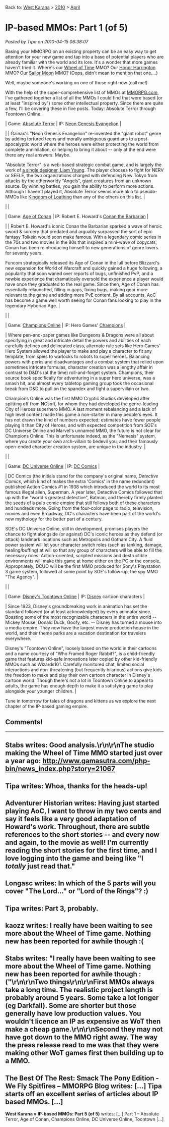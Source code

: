 Back to: [West Karana](/posts/westkarana.md) > [2010](/posts/2010/westkarana.md) > [April](./westkarana.md)
# IP-based MMOs: Part 1 (of 5)

*Posted by Tipa on 2010-04-15 06:38:07*

Basing your MMORPG on an existing property can be an easy way to get attention for your new game and tap into a base of potential players who are already familiar with the world and its lore. It's a wonder that more games haven't tried it. Where's our [Wheel of Time](http://en.wikipedia.org/wiki/The_Wheel_of_Time) MMO? Our [Honor Harrington](http://en.wikipedia.org/wiki/Honor_Harrington) MMO? Our [Sailor Moon](http://en.wikipedia.org/wiki/Sailor_moon) MMO? (Oops, didn't mean to mention that one....)

Well, maybe someone's working on one of those right now (call me!)

With the help of the super-comprehensive list of MMOs at [MMORPG.com](http://www.mmorpg.com/gamelist.cfm), I've gathered together a list of all the MMOs I could find that were based (or at least "inspired by") some other intellectual property. Since there are quite a few, I'll be covering these in five posts. Today: Absolute Terror through Toontown Online.




| Game: [Absolute Terror](http://www.absoluteterror.net/) | IP: [Neon Genesis Evangelion](http://en.wikipedia.org/wiki/Neon_Genesis_Evangelion) |


|  | Gainax's "Neon Genesis Evangelion" re-invented the "giant robot" genre by adding tortured teens and morally ambiguous guardians to a post-apocalyptic world where the heroes were either protecting the world from complete annihilation, or helping to bring it about -- only at the end were there any real answers. Maybe.

"Absolute Terror" is a web-based strategic combat game, and is largely the work of [a single designer, Liam Young](http://www.absoluteterror.net/credits.aspx). The player chooses to fight for NERV or SEELE, the two organizations charged with defending New Tokyo from attacks by the otherworldy "Angels", giant creatures from an unknown source. By winning battles, you gain the ability to perform more actions. Although I haven't played it, Absolute Terror seems more akin to pseudo-MMOs like [Kingdom of Loathing](http://www.kingdomofloathing.com/) than any of the others on this list.
 |

|  |


| Game: [Age of Conan](http://www.ageofconan.com/) | IP: Robert E. Howard's [Conan the Barbarian](http://en.wikipedia.org/wiki/Conan_the_Barbarian) |


|  | Robert E. Howard's iconic Conan the Barbarian sparked a wave of heroic sword & sorcery that predated and arguably surpassed the sort of epic fantasy Tolkein would soon make famous. With a legendary comic series in the 70s and two movies in the 80s that inspired a mini-wave of copycats, Conan has been reintroducing himself to new generations of genre lovers for seventy years.

Funcom strategically released its Age of Conan in the lull before Blizzard's new expansion for World of Warcraft and quickly gained a huge following, a popularity that soon waned over reports of bugs, unfinished PvP, and a newbie experience that dramatically oversold the experience a player would have once they graduated to the real game. Since then, Age of Conan has essentially relaunched, filling in gaps, fixing bugs, making gear more relevant to the game and adding more PvE content. By all accounts, AoC has become a game well worth seeing for Conan fans looking to play in the legendary Hyborian Age. |


|  |


| Game: [Champions Online](http://www.champions-online.com/) | IP: Hero Games' [Champions](http://en.wikipedia.org/wiki/Champions_(role-playing_game)) |


| Where pen-and-paper games like Dungeons & Dragons were all about specifying in great and intricate detail the powers and abilities of each carefully defines and delineated class, alternate rule sets like Hero Games' Hero System allowed the player to make and play a character to fit any template, from spies to warlocks to robots to super heroes. Balancing powers with perks and disadvantages and a combat system that relied upon sometimes intricate formulas, character creation was a lengthy affair in contrast to D&D's (at the time) roll-and-forget system. Champions, their source book specifically for adventuring in a super hero universe, was a smash hit, and almost every tabletop gaming group took the occasional break from D&D to pull on the spandex and fight a supervillain or two.

Champions Online was the first MMO Cryptic Studios developed after splitting off from NCsoft, for whom they had developed the genre-leading City of Heroes superhero MMO. A last moment rebalancing and a lack of high level content made this game a non-starter in many people's eyes. It has not drawn the kind of numbers expected; estimates have fewer people playing it than City of Heroes, and with expected competition from SOE's DC Universe Online and Marvel's unnamed MMO, the future is not clear for Champions Online. This is unfortunate indeed, as the "Nemesis" system, where you create your own arch-villain to bedevil you, and their famously open-ended character creation system, are unique in the industry. |


|  |


| Game: [DC Universe Online](http://dcuo.station.sony.com/) | IP: [DC Comics](http://www.dccomics.com/) |


| DC Comics (the initials stand for the company's original name, *Detective Comics*, which kind of makes the extra 'Comics' in the name redundant) published Action Comics #1 in 1938 which introduced the world to its most famous illegal alien, Superman. A year later, Detective Comics followed that up with the "world's greatest detective", Batman, and thereby firmly planted the seeds of a pulp comic empire that still follows both of these characters and hundreds more. Going from the four-color page to radio, television, movies and even Broadway, DC's characters have been part of the world's new mythology for the better part of a century.

SOE's DC Universe Online, still in development, promises players the chance to fight alongside (or against) DC's iconic heroes as they defend (or attack) landmark locations such as Metropolis and Gotham City. A fluid power system will let your character switch roles (such as tanking, damage, healing/buffing) at will so that any group of characters will be able to fill the necessary roles. Action-oriented, scripted missions and destructible environments will make this game at home either on the PC or the console. Appropriately, DCUO will be the first MMO produced for Sony's Playstation 3 game system, followed at some point by SOE's follow-up, the spy MMO "The Agency". |

|  |


| Game: [Disney's Toontown Online](http://www.toontown.com/) | IP: [Disney](http://disney.go.com/) cartoon characters |


| Since 1923, Disney's groundbreaking work in animation has set the standard followed (or at least acknowledged) by every animator since. Boasting some of the most recognizable characters in the entire world -- Mickey Mouse, Donald Duck, Goofy, etc. -- Disney has turned a mouse into a media empire. They now have the largest movie production house in the world, and their theme parks are a vacation destination for travelers everywhere.

Disney's "Toontown Online", loosely based on the world in their cartoons and a name courtesy of "Who Framed Roger Rabbit?", is a child-friendly game that features kid-safe innovations later copied by other kid-friendly MMOs such as Wizards101. Carefully monitored chat, limited social interactions and non-threatening (but frequently hilarious) actions give kids the freedom to make and play their own cartoon character in Disney's cartoon world. Though there's not a lot in Toontown Online to appeal to adults, the game has enough depth to make it a satisfying game to play alongside your younger children. |




Tune in tomorrow for tales of dragons and kittens as we explore the next chapter of the IP-based gaming empire.

## Comments!
---
**Stabs** writes: Good analysis.\r\n\r\nThe studio making the Wheel of Time MMO started just over a year ago: http://www.gamasutra.com/php-bin/news_index.php?story=21067
---
**Tipa** writes: Whoa, thanks for the heads-up!
---
**Adventurer Historian** writes: Having just started playing AoC, I want to throw in my two cents and say it feels like a very good adaptation of Howard's work. Throughout, there are subtle references to the short stories -- and every now and again, to the movie as well! I'm currently reading the short stories for the first time, and I love logging into the game and being like "I <i>totally</i> just read that."
---
**Longasc** writes: In which of the 5 parts will you cover "The Lord..." or "Lord of the Rings"? :)
---
**Tipa** writes: Part 3, probably.
---
**kaozz** writes: I really have been waiting to see more about the Wheel of Time game. Nothing new has been reported for awhile though :(
---
**Stabs** writes: "I really have been waiting to see more about the Wheel of Time game. Nothing new has been reported for awhile though :("\r\n\r\nTwo things\r\n\r\nFirst MMOs always take a long time. The realistic project length is probably around 5 years. Some take a lot longer (eg Darkfall). Some are shorter but those generally have low production values. You wouldn't licence an IP as expensive as WoT then make a cheap game.\r\n\r\nSecond they may not have got down to the MMO right away. The way the press release read to me was that they were making other WoT games first then building up to a MMO.
---
**The Best Of The Rest: Smack The Pony Edition - We Fly Spitfires &#8211; MMORPG Blog** writes: [...] Tipa starts off an excellent series of articles about IP based MMOs. [...]
---
**West Karana » IP-based MMOs: Part 5 (of 5)** writes: [...] Part 1 &#8211; Absolute Terror, Age of Conan, Champions Online, DC Universe Online, Toontown [...]
